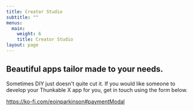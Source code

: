 ```yaml
---
title: Creator Studio
subtitle: ""
menus:
  main:
    weight: 6
    title: Creator Studio
layout: page
---
```

## Beautiful apps tailor made to your needs.

Sometimes DIY just doesn't quite cut it. If you would like someone to develop your Thunkable X app for you, get in touch using the form below.

<!--StartFragment-->

<https://ko-fi.com/eoinparkinson#paymentModal>

<!--EndFragment-->